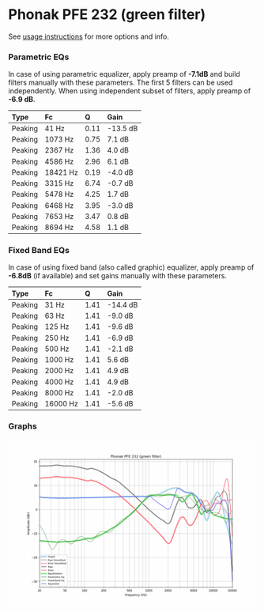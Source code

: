 # Phonak PFE 232 (green filter)
See [usage instructions](https://github.com/jaakkopasanen/AutoEq#usage) for more options and info.

### Parametric EQs
In case of using parametric equalizer, apply preamp of **-7.1dB** and build filters manually
with these parameters. The first 5 filters can be used independently.
When using independent subset of filters, apply preamp of **-6.9 dB**.

| Type    | Fc       |    Q | Gain     |
|:--------|:---------|:-----|:---------|
| Peaking | 41 Hz    | 0.11 | -13.5 dB |
| Peaking | 1073 Hz  | 0.75 | 7.1 dB   |
| Peaking | 2367 Hz  | 1.36 | 4.0 dB   |
| Peaking | 4586 Hz  | 2.96 | 6.1 dB   |
| Peaking | 18421 Hz | 0.19 | -4.0 dB  |
| Peaking | 3315 Hz  | 6.74 | -0.7 dB  |
| Peaking | 5478 Hz  | 4.25 | 1.7 dB   |
| Peaking | 6468 Hz  | 3.95 | -3.0 dB  |
| Peaking | 7653 Hz  | 3.47 | 0.8 dB   |
| Peaking | 8694 Hz  | 4.58 | 1.1 dB   |

### Fixed Band EQs
In case of using fixed band (also called graphic) equalizer, apply preamp of **-6.8dB**
(if available) and set gains manually with these parameters.

| Type    | Fc       |    Q | Gain     |
|:--------|:---------|:-----|:---------|
| Peaking | 31 Hz    | 1.41 | -14.4 dB |
| Peaking | 63 Hz    | 1.41 | -9.0 dB  |
| Peaking | 125 Hz   | 1.41 | -9.6 dB  |
| Peaking | 250 Hz   | 1.41 | -6.9 dB  |
| Peaking | 500 Hz   | 1.41 | -2.1 dB  |
| Peaking | 1000 Hz  | 1.41 | 5.6 dB   |
| Peaking | 2000 Hz  | 1.41 | 4.9 dB   |
| Peaking | 4000 Hz  | 1.41 | 4.9 dB   |
| Peaking | 8000 Hz  | 1.41 | -2.0 dB  |
| Peaking | 16000 Hz | 1.41 | -5.6 dB  |

### Graphs
![](./Phonak%20PFE%20232%20(green%20filter).png)